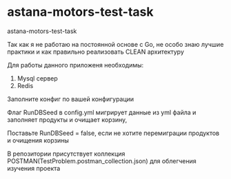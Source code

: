 # astana-motors-test-task
astana-motors-test-task

Так как я не работаю на постоянной основе с Go, не особо знаю лучшие практики и как правильно реализовать CLEAN архитектуру

Для работы данного приложеня необходимы:
1) Mysql сервер
2) Redis

Заполните конфиг по вашей конфигурации

Флаг RunDBSeed в config.yml мигрирует данные из yml файла и заполняет продукты и очищает корзину,

Поставьте RunDBSeed = false, если не хотите перемиграции продуктов и очищения корзины

В репозитории присутствует коллекция POSTMAN(TestProblem.postman_collection.json) для облегчения изучения проекта
